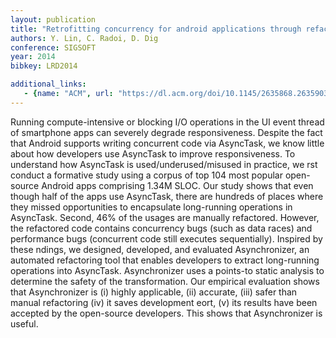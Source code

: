 ```yaml
---
layout: publication
title: "Retrofitting concurrency for android applications through refactoring"
authors: Y. Lin, C. Radoi, D. Dig
conference: SIGSOFT
year: 2014
bibkey: LRD2014

additional_links:
   - {name: "ACM", url: "https://dl.acm.org/doi/10.1145/2635868.2635903"}
---
```

Running compute-intensive or blocking I/O operations in the UI event thread of smartphone apps can severely degrade responsiveness. Despite the fact that Android supports writing concurrent code via AsyncTask, we know little about how developers use AsyncTask to improve responsiveness. To understand how AsyncTask is used/underused/misused in practice, we rst conduct a formative study using a corpus of top 104 most popular open-source Android apps comprising 1.34M SLOC. Our study shows that even though half of the apps use AsyncTask, there are hundreds of places where they missed opportunities to encapsulate long-running operations in AsyncTask. Second, 46% of the usages are manually refactored. However, the refactored code contains concurrency bugs (such as data races) and performance bugs (concurrent code still executes sequentially). Inspired by these ndings, we designed, developed, and evaluated Asynchronizer, an automated refactoring tool that enables developers to extract long-running operations into AsyncTask. Asynchronizer uses a points-to static analysis to determine the safety of the transformation. Our empirical evaluation shows that Asynchronizer is (i) highly applicable, (ii) accurate, (iii) safer than manual refactoring (iv) it saves development eort, (v) its results have been accepted by the open-source developers. This shows that Asynchronizer is useful.

